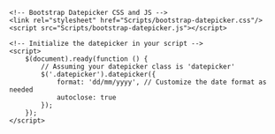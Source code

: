 
<!DOCTYPE html>

<html xmlns="http://www.w3.org/1999/xhtml">
<head runat="server">
    <title>Your Page Title</title>
    <!-- Include Bootstrap and jQuery libraries here -->
    <link rel="stylesheet" href="https://maxcdn.bootstrapcdn.com/bootstrap/4.0.0/css/bootstrap.min.css"/>
    <script src="https://code.jquery.com/jquery-3.2.1.slim.min.js"></script>
    <script src="https://cdnjs.cloudflare.com/ajax/libs/popper.js/1.12.9/umd/popper.min.js"></script>
    <script src="https://maxcdn.bootstrapcdn.com/bootstrap/4.0.0/js/bootstrap.min.js"></script>

    <!-- Bootstrap Datepicker CSS and JS -->
    <link rel="stylesheet" href="Scripts/bootstrap-datepicker.css"/>
    <script src="Scripts/bootstrap-datepicker.js"></script>
</head>
<body>
    <form id="form1" runat="server">
        <div>
            <!-- Your TextBox control with Bootstrap classes -->
            <asp:TextBox ID="textID" CssClass="form-control datepicker" runat="server"></asp:TextBox>
        </div>
    </form>

    <!-- Initialize the datepicker in your script -->
    <script>
        $(document).ready(function () {
            // Assuming your datepicker class is 'datepicker'
            $('.datepicker').datepicker({
                format: 'dd/mm/yyyy', // Customize the date format as needed
                autoclose: true
            });
        });
    </script>
</body>
</html>
